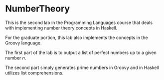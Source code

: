 # NumberTheory
This is the second lab in the Programming Languages course that deals with implementing number theory concepts in Haskell.

For the graduate portion, this lab also implements the concepts in the Groovy language.

The first part of the lab is to output a list of perfect numbers up to a given number _n_.

The second part simply generates prime numbers in Groovy and in Haskell utilizes list comprehensions.
